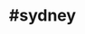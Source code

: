 ---
title: "#sydney"
hashtag: sydney
tags:
  - Australia
  - City
  - Cities I have visited
  - Pacific Ocean
---